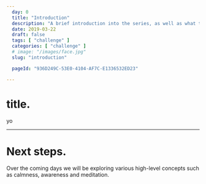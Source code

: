 ```yaml
---
  day: 0
  title: "Introduction"
  description: "A brief introduction into the series, as well as what to expect over the coming days."
  date: 2019-03-22
  draft: false
  tags: [ "challenge" ]
  categories: [ "challenge" ]
  # image: "/images/face.jpg"
  slug: "introduction"

  pageId: "936D249C-53E0-4104-AF7C-E1336532ED23"

---
```



# title.

yo

---

# Next steps.

Over the coming days we will be exploring various high-level concepts such as calmness, awareness and meditation.

